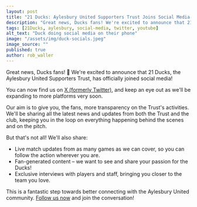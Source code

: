 ```yaml
---
layout: post
title: "21 Ducks: Aylesbury United Supporters Trust Joins Social Media!"
description: "Great news, Ducks fans! We're excited to announce that 21 Ducks, the Aylesbury United Supporters Trust, has officially joined social media! "
tags: [21Ducks, aylesbury, social-media, twitter, youtube]
alt_text: "Duck doing social media on their phone"
image: "/assets/img/duck-socials.jpeg"
image_source: ""
published: true
author: rob_waller
---
```

Great news, Ducks fans! 🦆 We're excited to announce that 21 Ducks, the Aylesbury United Supporters Trust, has officially joined social media! 

You can now find us on [X (formerly Twitter)](https://x.com/21DucksAUFC), and keep an eye out as we'll be expanding to more platforms very soon.

Our aim is to give you, the fans, more transparency on the Trust's activities. We'll be sharing all the latest news and updates from both the Trust and the club, keeping you in the loop on everything happening behind the scenes and on the pitch.

But that's not all! We'll also share:
 * Live match updates from as many games as we can cover, so you can follow the action wherever you are.
 * Fan-generated content – we want to see and share your passion for the Ducks!
 * Exclusive interviews with players and staff, bringing you closer to the team you love.

This is a fantastic step towards better connecting with the Aylesbury United community. [Follow us now](https://x.com/21DucksAUFC) and join the conversation!

